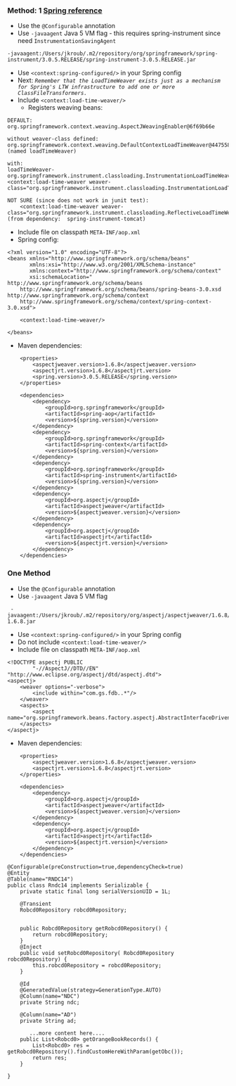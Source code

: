 ### Method: 1 [Spring reference](http://static.springsource.org/spring/docs/3.0.x/spring-framework-reference/html/aop.html#aop-aj-ltw) ###
  * Use the `@Configurable` annotation
  * Use `-javaagent` Java 5 VM flag - this requires spring-instrument since need `InstrumentationSavingAgent`
```
-javaagent:/Users/jkroub/.m2/repository/org/springframework/spring-instrument/3.0.5.RELEASE/spring-instrument-3.0.5.RELEASE.jar
```
  * Use `<context:spring-configured/>` in your Spring config
  * Next:  _`Remember that the LoadTimeWeaver exists just as a mechanism for Spring's LTW infrastructure to add one or more ClassFileTransformers.`_
  * Include `<context:load-time-weaver/>`
    * Registers weaving beans:
```
DEFAULT:
org.springframework.context.weaving.AspectJWeavingEnabler@6f69b66e

without weaver-class defined:
org.springframework.context.weaving.DefaultContextLoadTimeWeaver@44755866 (named loadTimeWeaver)

with: 
loadTimeWeaver-org.springframework.instrument.classloading.InstrumentationLoadTimeWeaver@30943653
<context:load-time-weaver weaver-class="org.springframework.instrument.classloading.InstrumentationLoadTimeWeaver"/>

NOT SURE (since does not work in junit test):
    <context:load-time-weaver weaver-class="org.springframework.instrument.classloading.ReflectiveLoadTimeWeaver"/>
(from dependency:  spring-instrument-tomcat)

```
  * Include file on classpath `META-INF/aop.xml`
  * Spring config:
```
<?xml version="1.0" encoding="UTF-8"?>
<beans xmlns="http://www.springframework.org/schema/beans"
       xmlns:xsi="http://www.w3.org/2001/XMLSchema-instance"
       xmlns:context="http://www.springframework.org/schema/context"
       xsi:schemaLocation="
http://www.springframework.org/schema/beans
    http://www.springframework.org/schema/beans/spring-beans-3.0.xsd
http://www.springframework.org/schema/context
    http://www.springframework.org/schema/context/spring-context-3.0.xsd">

    <context:load-time-weaver/>

</beans>
```
  * Maven dependencies:
```
	<properties>
		<aspectjweaver.version>1.6.8</aspectjweaver.version>
		<aspectjrt.version>1.6.8</aspectjrt.version>
		<spring.version>3.0.5.RELEASE</spring.version>
	</properties>

	<dependencies>
		<dependency>
			<groupId>org.springframework</groupId>
			<artifactId>spring-aop</artifactId>
			<version>${spring.version}</version>
		</dependency>
		<dependency>
			<groupId>org.springframework</groupId>
			<artifactId>spring-context</artifactId>
			<version>${spring.version}</version>
		</dependency>
		<dependency>
			<groupId>org.springframework</groupId>
			<artifactId>spring-instrument</artifactId>
			<version>${spring.version}</version>
		</dependency>
 		<dependency>
			<groupId>org.aspectj</groupId>
			<artifactId>aspectjweaver</artifactId>
			<version>${aspectjweaver.version}</version>
		</dependency>
		<dependency>
			<groupId>org.aspectj</groupId>
			<artifactId>aspectjrt</artifactId>
			<version>${aspectjrt.version}</version>
		</dependency>
	</dependencies>

```
### One Method ###
  * Use the `@Configurable` annotation
  * Use `-javaagent` Java 5 VM flag
```
 -javaagent:/Users/jkroub/.m2/repository/org/aspectj/aspectjweaver/1.6.8/aspectjweaver-1.6.8.jar
```
  * Use `<context:spring-configured/>` in your Spring config
  * Do not include `<context:load-time-weaver/>`
  * Include file on classpath `META-INF/aop.xml`
```
<!DOCTYPE aspectj PUBLIC
        "-//AspectJ//DTD//EN" "http://www.eclipse.org/aspectj/dtd/aspectj.dtd">
<aspectj>
    <weaver options="-verbose">
        <include within="com.gs.fdb..*"/>
    </weaver>
    <aspects>
        <aspect name="org.springframework.beans.factory.aspectj.AbstractInterfaceDrivenDependencyInjectionAspect"/>
    </aspects>
</aspectj>
```
  * Maven dependencies:
```
	<properties>
		<aspectjweaver.version>1.6.8</aspectjweaver.version>
		<aspectjrt.version>1.6.8</aspectjrt.version>
	</properties>

	<dependencies>
 		<dependency>
			<groupId>org.aspectj</groupId>
			<artifactId>aspectjweaver</artifactId>
			<version>${aspectjweaver.version}</version>
		</dependency>
		<dependency>
			<groupId>org.aspectj</groupId>
			<artifactId>aspectjrt</artifactId>
			<version>${aspectjrt.version}</version>
		</dependency>
	</dependencies>
```
```
@Configurable(preConstruction=true,dependencyCheck=true)
@Entity
@Table(name="RNDC14")
public class Rndc14 implements Serializable {
	private static final long serialVersionUID = 1L;

	@Transient
	Robcd0Repository robcd0Repository;
	
	
	public Robcd0Repository getRobcd0Repository() {
		return robcd0Repository;
	}
	@Inject 
	public void setRobcd0Repository( Robcd0Repository robcd0Repository) {
		this.robcd0Repository = robcd0Repository;
	}

	@Id
	@GeneratedValue(strategy=GenerationType.AUTO)
	@Column(name="NDC")
	private String ndc;

	@Column(name="AD")
	private String ad;

       ...more content here....
	public List<Robcd0> getOrangeBookRecords() {
		List<Robcd0> res = getRobcd0Repository().findCustomHereWithParam(getObc());
		return res;
	}
	
}

```